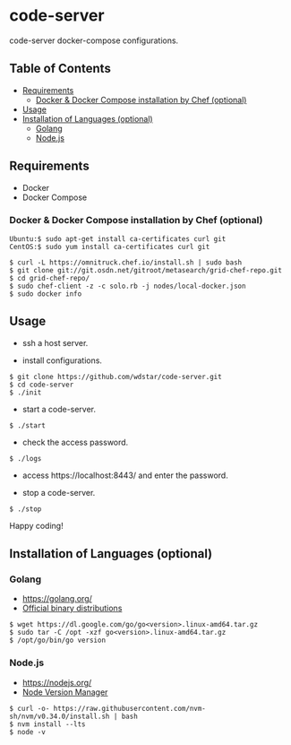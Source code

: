 # code-server

code-server docker-compose configurations.

## Table of Contents

- [Requirements](#requirements)
    - [Docker & Docker Compose installation by Chef (optional)](#docker--docker-compose-installation-by-chef-optional)
- [Usage](#usage)
- [Installation of Languages (optional)](#installation-of-languages-optional)
    - [Golang](#golang)
    - [Node.js](#nodejs)

## Requirements

- Docker
- Docker Compose

### Docker & Docker Compose installation by Chef (optional)

```
Ubuntu:$ sudo apt-get install ca-certificates curl git
CentOS:$ sudo yum install ca-certificates curl git

$ curl -L https://omnitruck.chef.io/install.sh | sudo bash
$ git clone git://git.osdn.net/gitroot/metasearch/grid-chef-repo.git
$ cd grid-chef-repo/
$ sudo chef-client -z -c solo.rb -j nodes/local-docker.json
$ sudo docker info
```

## Usage

- ssh a host server.

- install configurations.

```
$ git clone https://github.com/wdstar/code-server.git
$ cd code-server
$ ./init
```

- start a code-server.

```
$ ./start
```

- check the access password.

```
$ ./logs
```

- access https://localhost:8443/ and enter the password.

- stop a code-server.

```
$ ./stop
```

Happy coding!

## Installation of Languages (optional)

### Golang

- https://golang.org/
- [Official binary distributions](https://golang.org/dl/)

```
$ wget https://dl.google.com/go/go<version>.linux-amd64.tar.gz
$ sudo tar -C /opt -xzf go<version>.linux-amd64.tar.gz
$ /opt/go/bin/go version
```

### Node.js

- https://nodejs.org/
- [Node Version Manager](https://github.com/nvm-sh/nvm)

```
$ curl -o- https://raw.githubusercontent.com/nvm-sh/nvm/v0.34.0/install.sh | bash
$ nvm install --lts
$ node -v
```
